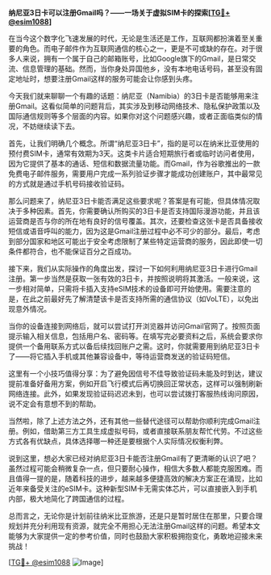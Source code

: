 **纳尼亚3日卡可以注册Gmail吗？——一场关于虚拟SIM卡的探索[[TG💪+ @esim1088](https://t.me/s/esim1088)]**

在当今这个数字化飞速发展的时代，无论是生活还是工作，互联网都扮演着至关重要的角色。而电子邮件作为互联网通信的核心之一，更是不可或缺的存在。对于很多人来说，拥有一个属于自己的邮箱账号，比如Google旗下的Gmail，是日常交流、信息管理的基础。然而，当你身处异国他乡，没有本地电话号码，甚至没有固定地址时，想要注册Gmail这样的服务可能会让你感到头疼。

今天我们就来聊聊一个有趣的话题：纳尼亚（Namibia）的3日卡是否能够用来注册Gmail。这看似简单的问题背后，其实涉及到移动网络技术、隐私保护政策以及国际通信规则等多个层面的内容。如果你对这个问题感兴趣，或者正面临类似的情况，不妨继续读下去。

首先，让我们明确几个概念。所谓“纳尼亚3日卡”，指的是可以在纳米比亚使用的预付费SIM卡，通常有效期为3天。这类卡片适合短期旅行者或临时访问者使用，因为它提供了基本的通话、短信和数据流量功能。而Gmail，作为谷歌推出的一款免费电子邮件服务，需要用户完成一系列验证步骤才能成功创建账户，其中最常见的方式就是通过手机号码接收验证码。

那么问题来了，纳尼亚3日卡能否满足这些要求呢？答案是有可能，但具体情况取决于多种因素。首先，你需要确认所购买的3日卡是否支持国际漫游功能，并且该运营商是否与你的所在地有良好的信号覆盖。其次，还要检查这张卡是否具备接收短信或语音呼叫的能力，因为这是Gmail注册过程中必不可少的部分。最后，考虑到部分国家和地区可能出于安全考虑限制了某些特定运营商的服务，因此即使一切条件都符合，也不能保证百分之百成功。

接下来，我们从实际操作的角度出发，探讨一下如何利用纳尼亚3日卡进行Gmail注册。第一步当然是获取一张有效的3日卡，并按照说明将其激活。一般来说，这一步相对简单，只需将卡插入支持eSIM技术的设备即可开始使用。需要注意的是，在此之前最好先了解清楚该卡是否支持所需的通信协议（如VoLTE），以免出现意外情况。

当你的设备连接到网络后，就可以尝试打开浏览器并访问Gmail官网了。按照页面提示输入相关信息，包括用户名、密码等。在填写完必要资料之后，系统会要求你提供一个备用联系方式以备后续找回账户之需。这时，你就需要用到纳尼亚3日卡了——将它插入手机或其他兼容设备中，等待运营商发送的验证码短信。

这里有一个小技巧值得分享：为了避免因信号不佳导致验证码未能及时到达，建议提前准备好备用方案，例如开启飞行模式后再切换回正常状态，这样可以强制刷新网络连接。此外，如果发现验证码迟迟未到，也可以尝试拨打客服热线询问原因，说不定会有意想不到的帮助。

当然啦，除了上述方法之外，还有其他一些替代途径可以帮助你顺利完成Gmail注册。例如，借助第三方工具生成虚拟号码，或者直接联系朋友帮忙代劳。不过这些方式各有优缺点，具体选择哪一种还是要根据个人实际情况权衡利弊。

说到这里，想必大家已经对纳尼亚3日卡能否注册Gmail有了更清晰的认识了吧？虽然过程可能会稍微复杂一点，但只要耐心操作，相信大多数人都能克服困难。而且值得一提的是，随着科技的进步，越来越多便捷高效的解决方案正在涌现，比如近年来备受关注的eSIM卡。这种新型SIM卡无需实体芯片，可以直接嵌入到手机内部，极大地简化了跨国通信的过程。

总而言之，无论你是计划前往纳米比亚旅游，还是只是暂时居住在那里，只要合理规划并充分利用现有资源，就完全不用担心无法注册Gmail这样的问题。希望本文能够为大家提供一定的参考价值，同时也鼓励大家积极拥抱变化，勇敢地迎接未来挑战！

[[TG💪+ @esim1088](https://t.me/s/esim1088) ![Image](https://i.postimg.cc/4NQfJmqS/Snipaste-2025-05-13-00-14-12.png)]